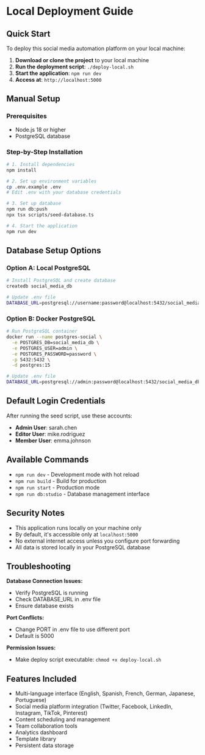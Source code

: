 # Local Deployment Guide

## Quick Start

To deploy this social media automation platform on your local machine:

1. **Download or clone the project** to your local machine
2. **Run the deployment script**: `./deploy-local.sh`
3. **Start the application**: `npm run dev`
4. **Access at**: `http://localhost:5000`

## Manual Setup

### Prerequisites
- Node.js 18 or higher
- PostgreSQL database

### Step-by-Step Installation

```bash
# 1. Install dependencies
npm install

# 2. Set up environment variables
cp .env.example .env
# Edit .env with your database credentials

# 3. Set up database
npm run db:push
npx tsx scripts/seed-database.ts

# 4. Start the application
npm run dev
```

## Database Setup Options

### Option A: Local PostgreSQL
```bash
# Install PostgreSQL and create database
createdb social_media_db

# Update .env file
DATABASE_URL=postgresql://username:password@localhost:5432/social_media_db
```

### Option B: Docker PostgreSQL
```bash
# Run PostgreSQL container
docker run --name postgres-social \
  -e POSTGRES_DB=social_media_db \
  -e POSTGRES_USER=admin \
  -e POSTGRES_PASSWORD=password \
  -p 5432:5432 \
  -d postgres:15

# Update .env file
DATABASE_URL=postgresql://admin:password@localhost:5432/social_media_db
```

## Default Login Credentials

After running the seed script, use these accounts:

- **Admin User**: sarah.chen
- **Editor User**: mike.rodriguez  
- **Member User**: emma.johnson

## Available Commands

- `npm run dev` - Development mode with hot reload
- `npm run build` - Build for production
- `npm run start` - Production mode
- `npm run db:studio` - Database management interface

## Security Notes

- This application runs locally on your machine only
- By default, it's accessible only at `localhost:5000`
- No external internet access unless you configure port forwarding
- All data is stored locally in your PostgreSQL database

## Troubleshooting

**Database Connection Issues:**
- Verify PostgreSQL is running
- Check DATABASE_URL in .env file
- Ensure database exists

**Port Conflicts:**
- Change PORT in .env file to use different port
- Default is 5000

**Permission Issues:**
- Make deploy script executable: `chmod +x deploy-local.sh`

## Features Included

- Multi-language interface (English, Spanish, French, German, Japanese, Portuguese)
- Social media platform integration (Twitter, Facebook, LinkedIn, Instagram, TikTok, Pinterest)
- Content scheduling and management
- Team collaboration tools
- Analytics dashboard
- Template library
- Persistent data storage